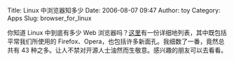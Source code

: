 Title: Linux 中浏览器知多少
Date: 2006-08-07 09:47
Author: toy
Category: Apps
Slug: browser_for_linux

你知道 Linux 中到底有多少 Web
浏览器吗？[这里](http://www.helgefjell.de/browser.php)有一份详细地列表，其中既包括平常我们所使用的
Firefox、Opera，也包括许多新面孔。我细数了一番，竟然总共有 43
种之多。让人不禁对开源人士油然而生敬意。感兴趣的朋友可以去看看。
